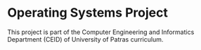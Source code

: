 # Operating Systems Project

This project is part of the Computer Engineering and Informatics Department (CEID) of University of Patras curriculum.
